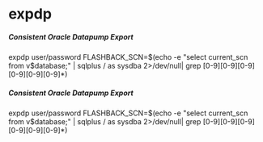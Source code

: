 # expdp

##### Consistent Oracle Datapump Export

   expdp  user/password FLASHBACK_SCN=$(echo -e "select current_scn from v\$database;" | sqlplus / as sysdba 2>/dev/null| grep [0-9][0-9][0-9][0-9][0-9][0-9]*)

##### Consistent Oracle Datapump Export

   expdp  user/password FLASHBACK_SCN=$(echo -e "select current_scn from v\$database;" | sqlplus / as sysdba 2>/dev/null| grep [0-9][0-9][0-9][0-9][0-9][0-9]*)

